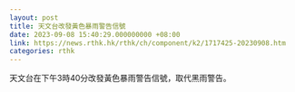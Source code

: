 ```yaml
---
layout: post
title: 天文台改發黃色暴雨警告信號
date: 2023-09-08 15:40:29.000000000 +08:00
link: https://news.rthk.hk/rthk/ch/component/k2/1717425-20230908.htm
categories: rthk
---
```


天文台在下午3時40分改發黃色暴雨警告信號，取代黑雨警告。
